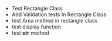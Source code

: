 - Test Rectangle Class
- Add Validation tests In Rectangle Class
- test Area method in rectangle class
- test display function
- test __str__ method
